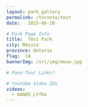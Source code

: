 ```yaml
---
layout: park_gallery
permalink: /toronto/test
date:   2015-06-20

# Park Page Info
title:  Test Park
city: Mexico
province: Ontario
flag:  CA
bannerImg: /src/img/meow.jpg

# Pano Tour Links?

# Youtube Video IDs
videos:
  - bAN0S_LYf6o
---
```

